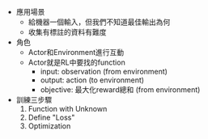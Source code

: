 * 應用場景
	* 給機器一個輸入，但我們不知道最佳輸出為何
	* 收集有標註的資料有難度
* 角色
	* Actor和Environment進行互動
	* Actor就是RL中要找的function
		* input: observation (from environment)
		* output: action (to environment)
		* objective: 最大化reward總和 (from environment)
* 訓練三步驟
	1. Function with Unknown
	2. Define "Loss"
	3. Optimization